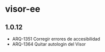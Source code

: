 # visor-ee
## 1.0.12
* ARQ-1351 Corregir errores de accesibilidad
* ARQ-1364 Quitar autologin del Visor


